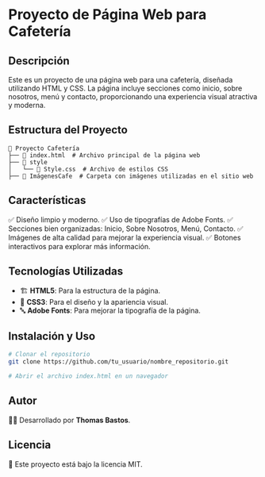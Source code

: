 # Proyecto de Página Web para Cafetería

## Descripción
Este es un proyecto de una página web para una cafetería, diseñada utilizando HTML y CSS. La página incluye secciones como inicio, sobre nosotros, menú y contacto, proporcionando una experiencia visual atractiva y moderna.

## Estructura del Proyecto

```plaintext
📂 Proyecto Cafetería
├── 📄 index.html  # Archivo principal de la página web
├── 📂 style
│   └── 🎨 Style.css  # Archivo de estilos CSS
├── 📂 ImágenesCafe  # Carpeta con imágenes utilizadas en el sitio web
```

## Características
✅ Diseño limpio y moderno.
✅ Uso de tipografías de Adobe Fonts.
✅ Secciones bien organizadas: Inicio, Sobre Nosotros, Menú, Contacto.
✅ Imágenes de alta calidad para mejorar la experiencia visual.
✅ Botones interactivos para explorar más información.

## Tecnologías Utilizadas
- 🏗 **HTML5**: Para la estructura de la página.
- 🎨 **CSS3**: Para el diseño y la apariencia visual.
- 🔤 **Adobe Fonts**: Para mejorar la tipografía de la página.

## Instalación y Uso
```sh
# Clonar el repositorio
git clone https://github.com/tu_usuario/nombre_repositorio.git

# Abrir el archivo index.html en un navegador
```

## Autor
👨‍💻 Desarrollado por **Thomas Bastos**.

## Licencia
📜 Este proyecto está bajo la licencia MIT.


